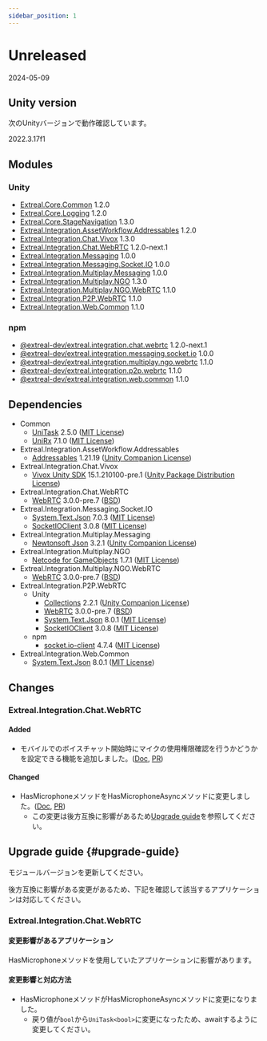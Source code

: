 ```yaml
---
sidebar_position: 1
---
```


# Unreleased

2024-05-09

## Unity version

次のUnityバージョンで動作確認しています。

2022.3.17f1

## Modules

### Unity

- [Extreal.Core.Common](https://github.com/extreal-dev/Extreal.Core.Common) 1.2.0
- [Extreal.Core.Logging](https://github.com/extreal-dev/Extreal.Core.Logging) 1.2.0
- [Extreal.Core.StageNavigation](https://github.com/extreal-dev/Extreal.Core.StageNavigation) 1.3.0
- [Extreal.Integration.AssetWorkflow.Addressables](https://github.com/extreal-dev/Extreal.Integration.AssetWorkflow.Addressables) 1.2.0
- [Extreal.Integration.Chat.Vivox](https://github.com/extreal-dev/Extreal.Integration.Chat.Vivox) 1.3.0
- [Extreal.Integration.Chat.WebRTC](https://github.com/extreal-dev/Extreal.Integration.Chat.WebRTC) 1.2.0-next.1
- [Extreal.Integration.Messaging](https://github.com/extreal-dev/Extreal.Integration.Messaging) 1.0.0
- [Extreal.Integration.Messaging.Socket.IO](https://github.com/extreal-dev/Extreal.Integration.Messaging.Socket.IO) 1.0.0
- [Extreal.Integration.Multiplay.Messaging](https://github.com/extreal-dev/Extreal.Integration.Multiplay.Messaging) 1.0.0
- [Extreal.Integration.Multiplay.NGO](https://github.com/extreal-dev/Extreal.Integration.Multiplay.NGO) 1.3.0
- [Extreal.Integration.Multiplay.NGO.WebRTC](https://github.com/extreal-dev/Extreal.Integration.Multiplay.NGO.WebRTC) 1.1.0
- [Extreal.Integration.P2P.WebRTC](https://github.com/extreal-dev/Extreal.Integration.P2P.WebRTC) 1.1.0
- [Extreal.Integration.Web.Common](https://github.com/extreal-dev/Extreal.Integration.Web.Common) 1.1.0

### npm

- [@extreal-dev/extreal.integration.chat.webrtc](https://www.npmjs.com/package/@extreal-dev/extreal.integration.chat.webrtc) 1.2.0-next.1
- [@extreal-dev/extreal.integration.messaging.socket.io](https://www.npmjs.com/package/@extreal-dev/extreal.integration.messaging.socket.io) 1.0.0
- [@extreal-dev/extreal.integration.multiplay.ngo.webrtc](https://www.npmjs.com/package/@extreal-dev/extreal.integration.multiplay.ngo.webrtc) 1.1.0
- [@extreal-dev/extreal.integration.p2p.webrtc](https://www.npmjs.com/package/@extreal-dev/extreal.integration.p2p.webrtc) 1.1.0
- [@extreal-dev/extreal.integration.web.common](https://www.npmjs.com/package/@extreal-dev/extreal.integration.web.common) 1.1.0

## Dependencies

- Common
  - [UniTask](https://github.com/Cysharp/UniTask) 2.5.0 ([MIT License](https://github.com/Cysharp/UniTask/blob/master/LICENSE))
  - [UniRx](https://github.com/neuecc/UniRx) 7.1.0 ([MIT License](https://github.com/neuecc/UniRx/blob/master/LICENSE))
- Extreal.Integration.AssetWorkflow.Addressables
  - [Addressables](https://docs.unity3d.com/Packages/com.unity.addressables@1.21/manual/index.html) 1.21.19 ([Unity Companion License](https://unity.com/legal/licenses/unity-companion-license))
- Extreal.Integration.Chat.Vivox
  - [Vivox Unity SDK](https://docs.vivox.com/v5/general/unity/15_1_210000/en-us/Default.htm) 15.1.210100-pre.1 ([Unity Package Distribution License](https://unity.com/legal/licenses/unity-package-distribution-license))
- Extreal.Integration.Chat.WebRTC
  - [WebRTC](https://docs.unity3d.com/Packages/com.unity.webrtc@3.0/manual/index.html) 3.0.0-pre.7 ([BSD](https://docs.unity3d.com/Packages/com.unity.webrtc@3.0/license/Third%20Party%20Notices.html))
- Extreal.Integration.Messaging.Socket.IO
  - [System.Text.Json](https://learn.microsoft.com/ja-jp/dotnet/api/system.text.json) 7.0.3 ([MIT License](https://github.com/dotnet/runtime/blob/main/LICENSE.TXT))
  - [SocketIOClient](https://github.com/doghappy/socket.io-client-csharp) 3.0.8 ([MIT License](https://github.com/doghappy/socket.io-client-csharp/blob/master/LICENSE))
- Extreal.Integration.Multiplay.Messaging
  - [Newtonsoft Json](https://docs.unity3d.com/Packages/com.unity.nuget.newtonsoft-json@3.2/manual/index.html) 3.2.1 ([Unity Companion License](https://docs.unity3d.com/Packages/com.unity.nuget.newtonsoft-json@3.2/license/LICENSE.html))
- Extreal.Integration.Multiplay.NGO
  - [Netcode for GameObjects](https://github.com/Unity-Technologies/com.unity.netcode.gameobjects) 1.7.1 ([MIT License](https://github.com/Unity-Technologies/com.unity.netcode.gameobjects/blob/develop/LICENSE.md))
- Extreal.Integration.Multiplay.NGO.WebRTC
  - [WebRTC](https://docs.unity3d.com/Packages/com.unity.webrtc@3.0/manual/index.html) 3.0.0-pre.7 ([BSD](https://docs.unity3d.com/Packages/com.unity.webrtc@3.0/license/Third%20Party%20Notices.html))
- Extreal.Integration.P2P.WebRTC
  - Unity
    - [Collections](https://docs.unity3d.com/Packages/com.unity.collections@2.1/manual/index.html) 2.2.1 ([Unity Companion License](https://unity.com/legal/licenses/unity-companion-license))
    - [WebRTC](https://docs.unity3d.com/Packages/com.unity.webrtc@3.0/manual/index.html) 3.0.0-pre.7 ([BSD](https://docs.unity3d.com/Packages/com.unity.webrtc@3.0/license/Third%20Party%20Notices.html))
    - [System.Text.Json](https://learn.microsoft.com/ja-jp/dotnet/api/system.text.json) 8.0.1 ([MIT License](https://github.com/dotnet/runtime/blob/main/LICENSE.TXT))
    - [SocketIOClient](https://github.com/doghappy/socket.io-client-csharp) 3.0.8 ([MIT License](https://github.com/doghappy/socket.io-client-csharp/blob/master/LICENSE))
  - npm
    - [socket.io-client](https://www.npmjs.com/package/socket.io-client) 4.7.4 ([MIT License](https://github.com/socketio/socket.io-client/blob/main/LICENSE))
- Extreal.Integration.Web.Common
  - [System.Text.Json](https://learn.microsoft.com/ja-jp/dotnet/api/system.text.json) 8.0.1 ([MIT License](https://github.com/dotnet/runtime/blob/main/LICENSE.TXT))

## Changes

### Extreal.Integration.Chat.WebRTC
#### Added
- モバイルでのボイスチャット開始時にマイクの使用権限確認を行うかどうかを設定できる機能を追加しました。([Doc](../integration/chat.webrtc.md#voice-chat-via-p2p), [PR](https://github.com/extreal-dev/Extreal.Integration.Chat.WebRTC/pull/18))
#### Changed
- HasMicrophoneメソッドをHasMicrophoneAsyncメソッドに変更しました。([Doc](../integration/chat.webrtc.md#voice-chat-via-p2p), [PR](https://github.com/extreal-dev/Extreal.Integration.Chat.WebRTC/pull/18))
  - この変更は後方互換に影響があるため[Upgrade guide](#upgrade-guide)を参照してください。

## Upgrade guide {#upgrade-guide}

モジュールバージョンを更新してください。

後方互換に影響がある変更があるため、下記を確認して該当するアプリケーションは対応してください。

### Extreal.Integration.Chat.WebRTC
#### 変更影響があるアプリケーション
HasMicrophoneメソッドを使用していたアプリケーションに影響があります。
#### 変更影響と対応方法
- HasMicrophoneメソッドがHasMicrophoneAsyncメソッドに変更になりました。
  - 戻り値が`bool`から`UniTask<bool>`に変更になったため、awaitするように変更してください。
